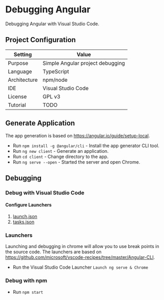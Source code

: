 # Debugging Angular
Debugging Angular with Visual Studio Code.


## Project Configuration
| Setting | Value |
| --- | --- |
| Purpose | Simple Angular project debugging |
| Language | TypeScript |
| Architecture | npm/node |
| IDE | Visual Studio Code |
| License | GPL v3 |
| Tutorial | TODO |


## Generate Application
The app generation is based on https://angular.io/guide/setup-local.

* Run `npm install -g @angular/cli` - Install the app generator CLI tool.
* Run `ng new client` - Generate an application.
* Run `cd client` - Change directory to the app.
* Run `ng serve --open` - Started the server and open Chrome. 


## Debugging

### Debug with Visual Studio Code

#### Configure Launchers

1. [launch.json](./.vscode/launch.json)
2. [tasks.json](./.vscode/tasks.json)

### Launchers
Launching and debugging in chrome will allow you to use break points in the source code. 
The launchers are based on https://github.com/microsoft/vscode-recipes/tree/master/Angular-CLI.

* Run the Visual Studio Code Launcher `Launch ng serve & Chrome`


### Debug with npm

* Run `npm start`

